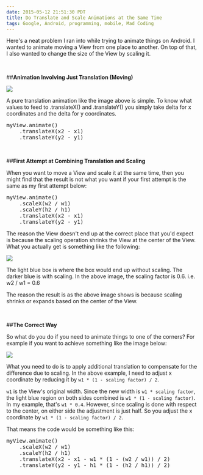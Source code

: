 ```yaml
---
date: 2015-05-12 21:51:30 PDT
title: Do Translate and Scale Animations at the Same Time
tags: Google, Android, programming, mobile, Mad Coding
---
```

Here's a neat problem I ran into while trying to animate things on Android. I
wanted to animate moving a View from one place to another. On top of that, I
also wanted to change the size of the View by scaling it.

<br>

##**Animation Involving Just Translation (Moving)**

<a href="//imagedatastore.appspot.com/ahBzfmltYWdlZGF0YXN0b3Jlcg0LEgVpbWFnZRipugQM" target="_blank"><img src="//imagedatastore.appspot.com/ahBzfmltYWdlZGF0YXN0b3Jlcg0LEgVpbWFnZRipugQM" class="centered"></a>

A pure translation animation like the image above is simple. To know what values
to feed to .translateX() and .translateY() you simply take delta for x
coordinates and the delta for y coordinates.

<pre class="brush:javascript">
myView.animate()
    .translateX(x2 - x1)
    .translateY(y2 - y1)
</pre>

<br>

##**First Attempt at Combining Translation and Scaling**

When you want to move a View and scale it at the same time, then you might find
that the result is not what you want if your first attempt is the same as my
first attempt below:

<pre class="brush:javascript">
myView.animate()
    .scaleX(w2 / w1)
    .scaleY(h2 / h1)
    .translateX(x2 - x1)
    .translateY(y2 - y1)
</pre>

The reason the View doesn't end up at the correct place that you'd expect is
because the scaling operation shrinks the View at the center of the View. What
you actually get is something like the following:

<a href="//imagedatastore.appspot.com/ahBzfmltYWdlZGF0YXN0b3Jlcg4LEgVpbWFnZRi5760DDA" target="_blank"><img src="//imagedatastore.appspot.com/ahBzfmltYWdlZGF0YXN0b3Jlcg4LEgVpbWFnZRi5760DDA" class="centered"></a>

The light blue box is where the box would end up without scaling. The darker
blue is with scaling. In the above image, the scaling factor is 0.6. i.e. w2 /
w1 = 0.6

The reason the result is as the above image shows is because scaling shrinks or
expands based on the center of the View.

<br>

##**The Correct Way**

So what do you do if you need to animate things to one of the corners? For
example if you want to achieve something like the image below:

<a href="//imagedatastore.appspot.com/ahBzfmltYWdlZGF0YXN0b3Jlcg4LEgVpbWFnZRjppeoDDA" target="_blank"><img src="//imagedatastore.appspot.com/ahBzfmltYWdlZGF0YXN0b3Jlcg4LEgVpbWFnZRjppeoDDA" class="centered"></a>

What you need to do is to apply additional translation to compensate for the
difference due to scaling. In the above example, I need to adjust x coordinate
by reducing it by `w1 * (1 - scaling factor) / 2`.

`w1` is the View's original width. Since the new width is `w1 * scaling factor`,
the light blue region on both sides combined is `w1 * (1 - scaling factor)`. In
my example, that's `w1 * 0.4`. However, since scaling is done with respect to
the center, on either side the adjustment is just half. So you adjust the x
coordinate by `w1 * (1 - scaling factor) / 2`.

That means the code would be something like this:
<pre class="brush:javascript">
myView.animate()
    .scaleX(w2 / w1)
    .scaleY(h2 / h1)
    .translateX(x2 - x1 - w1 * (1 - (w2 / w1)) / 2)
    .translateY(y2 - y1 - h1 * (1 - (h2 / h1)) / 2)
</pre>
